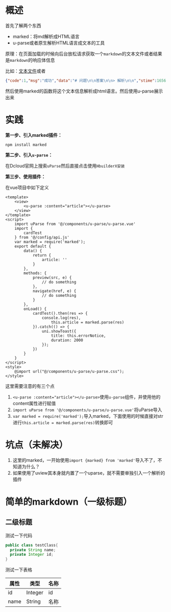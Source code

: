 # 概述

首先了解两个东西

+ marked：将md解析成HTML语言
+ u-parse或者原生解析HTML语言成文本的工具

原理：在页面加载的时候向后台放松请求获取一个`markdown`的文本文件或者结果是`markdown`的响应体信息

比如：[文本文件](https://www.vvadd.com/wxml_demo/demo.txt?v=2)或者

```json
{"code":1,"msg":"成功","data":"# 问题\n\n答案\n\n> 解析\n\n","stime":1656326664105,"traceId":"83c7045b8e4747fa9f9ce8226e9166d7"}
```



然后使用marked的函数将这个文本信息解析成html语言。然后使用u-parse展示出来



# 实践

**第一步、引入marked插件：**

```
npm install marked
```

**第二步、引入`u-parse`：**

在Dcloud官网上搜索`uParse`然后直接点击使用`HbuilderX安装`

**第三步、使用插件：**

在vue项目中如下定义

```vue
<template>
	<view>
		<u-parse :content="article"></u-parse> 
	</view>
</template>
<script>
	import uParse from '@/components/u-parse/u-parse.vue'
	import {
		cardTest
	} from '@/config/api.js'
	var marked = require('marked');
	export default {
		data() {
			return {
				article: ''
			}
		},
		methods: {
			preview(src, e) {
				// do something
			},
			navigate(href, e) {
				// do something
			}
		},
		onLoad() {
			cardTest().then(res => {
				console.log(res),
					this.article = marked.parse(res)
			}).catch(() => {
				uni.showToast({
					title: this.errorNotice,
					duration: 2000
				});
			})
		}
	}
</script>
<style>
	@import url("@/components/u-parse/u-parse.css");
</style>

```

这里需要注意的有三个点

1. `<u-parse :content="article"></u-parse>`使用`u-parse`组件，并使用他的content属性进行赋值
2. `import uParse from '@/components/u-parse/u-parse.vue'`将uParse导入
3. `var marked = require('marked');`导入marked，下面使用的时候直接对str进行`this.article = marked.parse(res)`转换即可





# 坑点（未解决）

1. 这里的marked，一开始使用`import {marked} from 'marked'`导入不了，不知道为什么？
2. 如果使用了uview其本身就内置了一个uparse，就不需要单独引入一个解析的插件





# 简单的markdown（一级标题）

## 二级标题

测试一下代码

```java
public class testClass{
  private String name;
  private Integer id;
}
```

测试一下表格

| 属性 | 类型    | 名称 |
| ---- | ------- | ---- |
| id   | Integer | id   |
| name | String  | 名称 |


